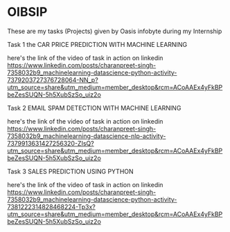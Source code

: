 # OIBSIP
These are my tasks (Projects) given by Oasis infobyte during my Internship 



Task 1 the CAR PRICE PREDICTION WITH MACHINE LEARNING

here's the link of the video of task in action on linkedin
https://www.linkedin.com/posts/charanpreet-singh-7358032b9_machinelearning-datascience-python-activity-7379203727376728064-NN_p?utm_source=share&utm_medium=member_desktop&rcm=ACoAAEx4yFkBPbeZesSUQN-5h5XubSzSo_uiz2o


Task 2 EMAIL SPAM DETECTION WITH MACHINE LEARNING

here's the link of the video of task in action on linkedin
https://www.linkedin.com/posts/charanpreet-singh-7358032b9_machinelearning-datascience-nlp-activity-7379913631427256320-ZIsQ?utm_source=share&utm_medium=member_desktop&rcm=ACoAAEx4yFkBPbeZesSUQN-5h5XubSzSo_uiz2o


Task 3 SALES PREDICTION USING PYTHON

here's the link of the video of task in action on linkedin
https://www.linkedin.com/posts/charanpreet-singh-7358032b9_machinelearning-datascience-python-activity-7381222314828468224-Tp3x?utm_source=share&utm_medium=member_desktop&rcm=ACoAAEx4yFkBPbeZesSUQN-5h5XubSzSo_uiz2o
